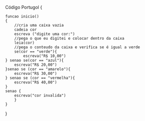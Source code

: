 Código Portugol
{
	
	funcao inicio()
	{
		//cria uma caixa vazia
		cadeia cor 
		escreva ("digite uma cor:")
		//pega o que eu digitei e colocar dentro da caixa
		leia(cor)
		//pega o conteudo da caixa e verifica se é igual a verde
		se(cor == "verde"){
			escreva("R$ 10,00")
	} senao se(cor == "azul"){
		escreva("R$ 20,00")
	}senao se (cor == "amarelo"){
		escreva("R$ 30,00")
	} senao se (cor == "vermelha"){
		escreva("R$ 40,00")
	}
	senao {
		escreva("cor invalida")
		}		
	}
}

